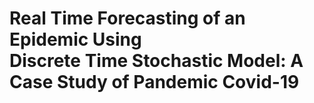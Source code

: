 # Real Time Forecasting of an Epidemic Using<br /> Discrete Time Stochastic Model: A Case Study of Pandemic Covid-19

